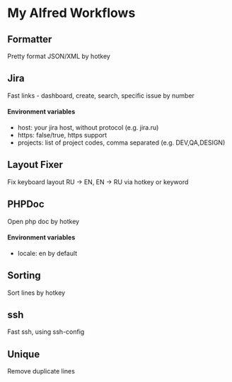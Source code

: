 # My Alfred Workflows

## Formatter
Pretty format JSON/XML by hotkey

## Jira
Fast links - dashboard, create, search, specific issue by number
#### Environment variables
- host: your jira host, without protocol (e.g. jira.ru)
- https: false/true, https support
- projects: list of project codes, comma separated (e.g. DEV,QA,DESIGN)

## Layout Fixer
Fix keyboard layout RU -> EN, EN -> RU via hotkey or keyword

## PHPDoc
Open php doc by hotkey
#### Environment variables
- locale: en by default

## Sorting
Sort lines by hotkey

## ssh
Fast ssh, using ssh-config

## Unique
Remove duplicate lines